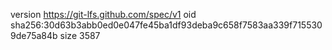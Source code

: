 version https://git-lfs.github.com/spec/v1
oid sha256:30d63b3abb0ed0e047fe45ba1df93deba9c658f7583aa339f7155309de75a84b
size 3587
